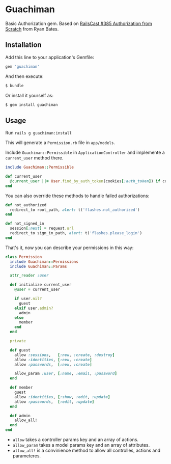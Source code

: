 Guachiman
=========

Basic Authorization gem. Based on [RailsCast #385 Authorization from Scratch](http://railscasts.com/episodes/385-authorization-from-scratch-part-1)
from Ryan Bates.

Installation
------------

Add this line to your application's Gemfile:

```ruby
gem 'guachiman'
```

And then execute:

```bash
$ bundle
```

Or install it yourself as:

```bash
$ gem install guachiman
```

Usage
-----

Run `rails g guachiman:install`

This will generate a `Permission.rb` file in `app/models`.

Include `Guachiman::Permissible` in `ApplicationController` and implemente a `current_user` method there.

```ruby
include Guachiman::Permissible

def current_user
  @current_user ||= User.find_by_auth_token(cookies[:auth_token]) if cookies[:auth_token]
end
```

You can also override these methods to handle failed authorizations:

```ruby
def not_authorized
  redirect_to root_path, alert: t('flashes.not_authorized')
end

def not_signed_in
  session[:next] = request.url
  redirect_to sign_in_path, alert: t('flashes.please_login')
end
```

That's it, now you can describe your permissions in this way:

```ruby
class Permission
  include Guachiman::Permissions
  include Guachiman::Params

  attr_reader :user

  def initialize current_user
    @user = current_user

    if user.nil?
      guest
    elsif user.admin?
      admin
    else
      member
    end
  end

  private

  def guest
    allow :sessions,   [:new, :create, :destroy]
    allow :identities, [:new, :create]
    allow :passwords,  [:new, :create]

    allow_param :user, [:name, :email, :password]
  end

  def member
    guest
    allow :identities, [:show, :edit, :update]
    allow :passwords,  [:edit, :update]
  end

  def admin
    allow_all!
  end
end
```

* `allow` takes a controller params key and an array of actions.
* `allow_param` takes a model params key and an array of attributes.
* `allow_all!` is a convinience method to allow all controlles, actions and parameteres.